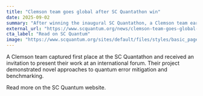```yaml
---
title: "Clemson team goes global after SC Quantathon win"
date: 2025-09-02
summary: "After winning the inaugural SC Quantathon, a Clemson team earned international recognition and will present their project at a global event."
external_url: "https://www.scquantum.org/news/clemson-team-goes-global-quantum-after-sc-quantathonv1-win"
cta_label: "Read on SC Quantum"
image: "https://www.scquantum.org/sites/default/files/styles/basic_page/public/images/news/SCQ25-BLOG-10-Clemson-Header-01.jpg.webp?itok=hXEIXtF3"
---
```


A Clemson team captured first place at the SC Quantathon and received an invitation to present their work at an international forum. Their project demonstrated novel approaches to quantum error mitigation and benchmarking.

Read more on the SC Quantum website.